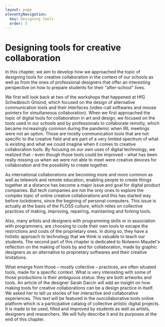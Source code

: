 ```yaml
---
layout: page
eleventyNavigation:
  key: Designing tools
  order: 5
---
```


# Designing tools for creative collaboration

In this chapter, we aim to develop how we approached the topic of designing tools for creative collaboration in the context of our schools as well as from the ones of professional designers that offer an interesting perspective on how to prepare students for their "after-school" lives.

We first will look back at two of the workshops that happened at HfG Schwäbisch Gmünd, which focused on the design of alternative communication tools and their interfaces (video-call softwares and mouse pointers for simultaneous collaboration). When we first approached the topic of digital tools for collaboration in art and design, we focused on the tools used in our schools and by professionals to collaborate remotly, which became increasingly common during the pandemic when IRL meetings were not an option. Those are mostly communication tools that are not specific to the creative field and are part of a very limited spectrum of what is existing and what we could imagine when it comes to creative collaboration tools. By focusing on our own uses of digital technology, we realized that – even though those tools could be improved – what has been really missing us when we were not able to meet were creative devices for collaboration and the possibility to create together.

As international collaborations are becoming more and more common as well as telework and remote education, enabling people to create things together at a distance has become a major issue and goal for digital product companies. But tech companies are not the only ones to explore the complex topic of online creative collaborations and this has started way before lockdowns, since the begining of personal computers. This issue is actually at the basis of the FLOSS culture, which relies on collective practices of making, improving, repairing, maintaining and forking tools. 

Also, many artists and designers with programming skills or in association with programmers, are choosing to code their own tools to escape the restrictions and costs of the proprietary ones. In doing so, they have a holistic approach to technology that we think is valuable to teach our students. The second part of this chapter is dedicated to Nolwenn Maudet's reflection on the making of tools by and for collaboration, made by graphic designers as an alternative to proprietary softwares and their creative limitations. 

What emerge from those – mostly collective – practices, are often situated tools, made for a specific context. What is very interesting with some of those productions is their ambiguous status: they are both artworks and tools. An article of the designer Sarah Garcin will add an insight on how making tools for creative collaborations can be a design practice in itself. We asked her to tell us stories of her interactive and collaborative experiences. This text will be featured in the ourcollaborative.tools online platform which is a participative catalog of collective artistic digital projects. It is made to be used, filled and improved by students as well as artists, designers and researchers. We will fully describe it and its purposes at the end of this chapter.

